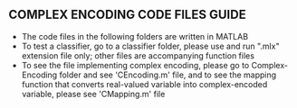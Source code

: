 ## COMPLEX ENCODING CODE FILES GUIDE


  * The code files in the following folders are written in MATLAB
  * To test a classifier, go to a classifier folder, please use and run ".mlx" extension file only; other files are accompanying function files
  * To see the file implementing complex encoding, please go to Complex-Encoding folder and see 'CEncoding.m' file, and to see the mapping function that 
  converts real-valued variable into complex-encoded variable, please see 'CMapping.m' file






